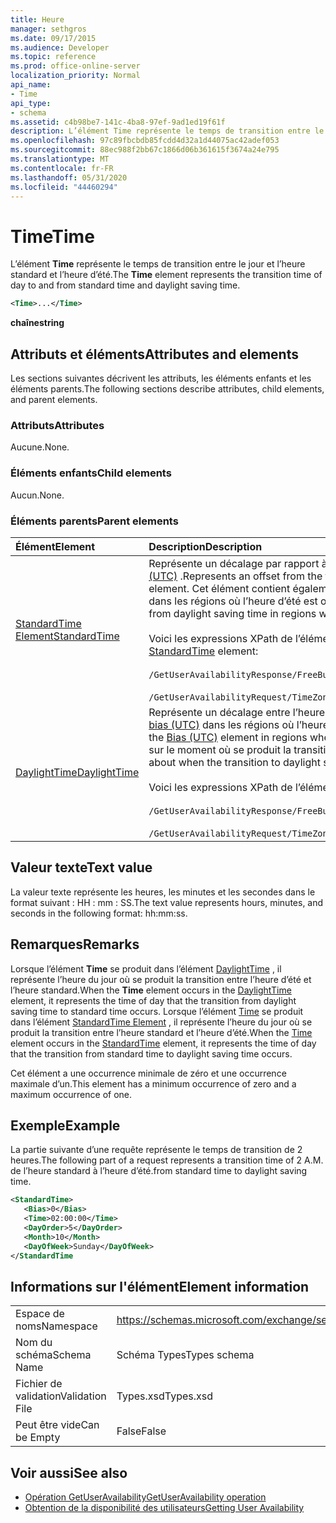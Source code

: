 ```yaml
---
title: Heure
manager: sethgros
ms.date: 09/17/2015
ms.audience: Developer
ms.topic: reference
ms.prod: office-online-server
localization_priority: Normal
api_name:
- Time
api_type:
- schema
ms.assetid: c4b98be7-141c-4ba8-97ef-9ad1ed19f61f
description: L’élément Time représente le temps de transition entre le jour et l’heure standard et l’heure d’été.
ms.openlocfilehash: 97c89fbcbdb85fcdd4d32a1d44075ac42adef053
ms.sourcegitcommit: 88ec988f2bb67c1866d06b361615f3674a24e795
ms.translationtype: MT
ms.contentlocale: fr-FR
ms.lasthandoff: 05/31/2020
ms.locfileid: "44460294"
---
```

# <a name="time"></a><span data-ttu-id="e04fd-103">Time</span><span class="sxs-lookup"><span data-stu-id="e04fd-103">Time</span></span>

<span data-ttu-id="e04fd-104">L’élément **Time** représente le temps de transition entre le jour et l’heure standard et l’heure d’été.</span><span class="sxs-lookup"><span data-stu-id="e04fd-104">The **Time** element represents the transition time of day to and from standard time and daylight saving time.</span></span> 
  
```xml
<Time>...</Time>
```

 <span data-ttu-id="e04fd-105">**chaîne**</span><span class="sxs-lookup"><span data-stu-id="e04fd-105">**string**</span></span>
## <a name="attributes-and-elements"></a><span data-ttu-id="e04fd-106">Attributs et éléments</span><span class="sxs-lookup"><span data-stu-id="e04fd-106">Attributes and elements</span></span>

<span data-ttu-id="e04fd-107">Les sections suivantes décrivent les attributs, les éléments enfants et les éléments parents.</span><span class="sxs-lookup"><span data-stu-id="e04fd-107">The following sections describe attributes, child elements, and parent elements.</span></span>
  
### <a name="attributes"></a><span data-ttu-id="e04fd-108">Attributs</span><span class="sxs-lookup"><span data-stu-id="e04fd-108">Attributes</span></span>

<span data-ttu-id="e04fd-109">Aucune.</span><span class="sxs-lookup"><span data-stu-id="e04fd-109">None.</span></span>
  
### <a name="child-elements"></a><span data-ttu-id="e04fd-110">Éléments enfants</span><span class="sxs-lookup"><span data-stu-id="e04fd-110">Child elements</span></span>

<span data-ttu-id="e04fd-111">Aucun.</span><span class="sxs-lookup"><span data-stu-id="e04fd-111">None.</span></span>
  
### <a name="parent-elements"></a><span data-ttu-id="e04fd-112">Éléments parents</span><span class="sxs-lookup"><span data-stu-id="e04fd-112">Parent elements</span></span>

|<span data-ttu-id="e04fd-113">**Élément**</span><span class="sxs-lookup"><span data-stu-id="e04fd-113">**Element**</span></span>|<span data-ttu-id="e04fd-114">**Description**</span><span class="sxs-lookup"><span data-stu-id="e04fd-114">**Description**</span></span>|
|:-----|:-----|
|[<span data-ttu-id="e04fd-115">StandardTime Element</span><span class="sxs-lookup"><span data-stu-id="e04fd-115">StandardTime</span></span>](standardtime.md) <br/> | <span data-ttu-id="e04fd-116">Représente un décalage par rapport à l’heure par rapport au temps universel coordonné (UTC) représenté par l’élément [bias (UTC)](bias-utc.md) .</span><span class="sxs-lookup"><span data-stu-id="e04fd-116">Represents an offset from the time relative to Coordinated Universal Time (UTC) represented by the [Bias (UTC)](bias-utc.md) element.</span></span> <span data-ttu-id="e04fd-117">Cet élément contient également des informations sur la transition vers l’heure standard à partir de l’heure d’été dans les régions où l’heure d’été est observée.</span><span class="sxs-lookup"><span data-stu-id="e04fd-117">This element also contains information about the transition to standard time from daylight saving time in regions where daylight saving time is observed.</span></span>  <br/><br/>  <span data-ttu-id="e04fd-118">Voici les expressions XPath de l’élément [StandardTime Element](standardtime.md) :</span><span class="sxs-lookup"><span data-stu-id="e04fd-118">The following are the XPath expressions to the [StandardTime](standardtime.md) element:</span></span> <br/> <br/>  `/GetUserAvailabilityResponse/FreeBusyResponseArray/FreeBusyResponse/FreeBusyView/WorkingHours/TimeZone/StandardTime`<br/> <br/>  `/GetUserAvailabilityRequest/TimeZone/StandardTime` <br/> |
|[<span data-ttu-id="e04fd-119">DaylightTime</span><span class="sxs-lookup"><span data-stu-id="e04fd-119">DaylightTime</span></span>](daylighttime.md) <br/> | <span data-ttu-id="e04fd-120">Représente un décalage entre l’heure par rapport au temps universel coordonné et l’heure UTC représentée par l’élément [bias (UTC)](bias-utc.md) dans les régions où l’heure d’été est observée.</span><span class="sxs-lookup"><span data-stu-id="e04fd-120">Represents an offset from the time relative to UTC represented by the [Bias (UTC)](bias-utc.md) element in regions where daylight saving time is observed.</span></span> <span data-ttu-id="e04fd-121">Cet élément contient également des informations sur le moment où se produit la transition vers l’heure d’été à partir de l’heure standard.</span><span class="sxs-lookup"><span data-stu-id="e04fd-121">This element also contains information about when the transition to daylight saving time from standard time occurs.</span></span>  <br/><br/>  <span data-ttu-id="e04fd-122">Voici les expressions XPath de l’élément [DaylightTime](daylighttime.md) :</span><span class="sxs-lookup"><span data-stu-id="e04fd-122">The following are the XPath expressions to the [DaylightTime](daylighttime.md) element:</span></span>  <br/><br/>  `/GetUserAvailabilityResponse/FreeBusyResponseArray/FreeBusyResponse/FreeBusyView/WorkingHours/TimeZone/DaylightTime` <br/><br/>  `/GetUserAvailabilityRequest/TimeZone/DaylightTime` <br/> |
   
## <a name="text-value"></a><span data-ttu-id="e04fd-123">Valeur texte</span><span class="sxs-lookup"><span data-stu-id="e04fd-123">Text value</span></span>

<span data-ttu-id="e04fd-124">La valeur texte représente les heures, les minutes et les secondes dans le format suivant : HH : mm : SS.</span><span class="sxs-lookup"><span data-stu-id="e04fd-124">The text value represents hours, minutes, and seconds in the following format: hh:mm:ss.</span></span>
  
## <a name="remarks"></a><span data-ttu-id="e04fd-125">Remarques</span><span class="sxs-lookup"><span data-stu-id="e04fd-125">Remarks</span></span>

<span data-ttu-id="e04fd-126">Lorsque l’élément **Time** se produit dans l’élément [DaylightTime](daylighttime.md) , il représente l’heure du jour où se produit la transition entre l’heure d’été et l’heure standard.</span><span class="sxs-lookup"><span data-stu-id="e04fd-126">When the **Time** element occurs in the [DaylightTime](daylighttime.md) element, it represents the time of day that the transition from daylight saving time to standard time occurs.</span></span> <span data-ttu-id="e04fd-127">Lorsque l’élément [Time](time.md) se produit dans l’élément [StandardTime Element](standardtime.md) , il représente l’heure du jour où se produit la transition entre l’heure standard et l’heure d’été.</span><span class="sxs-lookup"><span data-stu-id="e04fd-127">When the [Time](time.md) element occurs in the [StandardTime](standardtime.md) element, it represents the time of day that the transition from standard time to daylight saving time occurs.</span></span> 
  
<span data-ttu-id="e04fd-128">Cet élément a une occurrence minimale de zéro et une occurrence maximale d’un.</span><span class="sxs-lookup"><span data-stu-id="e04fd-128">This element has a minimum occurrence of zero and a maximum occurrence of one.</span></span>
  
## <a name="example"></a><span data-ttu-id="e04fd-129">Exemple</span><span class="sxs-lookup"><span data-stu-id="e04fd-129">Example</span></span>

<span data-ttu-id="e04fd-130">La partie suivante d’une requête représente le temps de transition de 2 heures.</span><span class="sxs-lookup"><span data-stu-id="e04fd-130">The following part of a request represents a transition time of 2 A.M.</span></span> <span data-ttu-id="e04fd-131">de l’heure standard à l’heure d’été.</span><span class="sxs-lookup"><span data-stu-id="e04fd-131">from standard time to daylight saving time.</span></span>
  
```xml
<StandardTime>
   <Bias>0</Bias>
   <Time>02:00:00</Time>
   <DayOrder>5</DayOrder>
   <Month>10</Month>
   <DayOfWeek>Sunday</DayOfWeek>
</StandardTime
```

## <a name="element-information"></a><span data-ttu-id="e04fd-132">Informations sur l'élément</span><span class="sxs-lookup"><span data-stu-id="e04fd-132">Element information</span></span>

|||
|:-----|:-----|
|<span data-ttu-id="e04fd-133">Espace de noms</span><span class="sxs-lookup"><span data-stu-id="e04fd-133">Namespace</span></span>  <br/> |https://schemas.microsoft.com/exchange/services/2006/types  <br/> |
|<span data-ttu-id="e04fd-134">Nom du schéma</span><span class="sxs-lookup"><span data-stu-id="e04fd-134">Schema Name</span></span>  <br/> |<span data-ttu-id="e04fd-135">Schéma Types</span><span class="sxs-lookup"><span data-stu-id="e04fd-135">Types schema</span></span>  <br/> |
|<span data-ttu-id="e04fd-136">Fichier de validation</span><span class="sxs-lookup"><span data-stu-id="e04fd-136">Validation File</span></span>  <br/> |<span data-ttu-id="e04fd-137">Types.xsd</span><span class="sxs-lookup"><span data-stu-id="e04fd-137">Types.xsd</span></span>  <br/> |
|<span data-ttu-id="e04fd-138">Peut être vide</span><span class="sxs-lookup"><span data-stu-id="e04fd-138">Can be Empty</span></span>  <br/> |<span data-ttu-id="e04fd-139">False</span><span class="sxs-lookup"><span data-stu-id="e04fd-139">False</span></span>  <br/> |
   
## <a name="see-also"></a><span data-ttu-id="e04fd-140">Voir aussi</span><span class="sxs-lookup"><span data-stu-id="e04fd-140">See also</span></span>

- [<span data-ttu-id="e04fd-141">Opération GetUserAvailability</span><span class="sxs-lookup"><span data-stu-id="e04fd-141">GetUserAvailability operation</span></span>](getuseravailability-operation.md)
- [<span data-ttu-id="e04fd-142">Obtention de la disponibilité des utilisateurs</span><span class="sxs-lookup"><span data-stu-id="e04fd-142">Getting User Availability</span></span>](https://msdn.microsoft.com/library/d4133fcb-9b0f-4e6b-aadf-a389da83516a%28Office.15%29.aspx)

